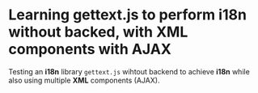 # Learning gettext.js to perform i18n without backed, with XML components with AJAX
Testing an __i18n__ library `gettext.js` wihtout backend to achieve __i18n__ while also using multiple __XML__ components (AJAX).